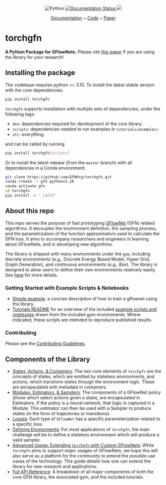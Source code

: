 <p align="center">
    <a>
	    <img src='https://img.shields.io/badge/python-3.10%2B-blueviolet' alt='Python' />
	</a>
	<a href='https://torchgfn.readthedocs.io/en/latest/?badge=latest'>
    	<img src='https://readthedocs.org/projects/torchgfn/badge/?version=latest' alt='Documentation Status' />
	</a>
    <a>
	    <img src='https://img.shields.io/badge/code%20style-black-black' />
	</a>
</p>

<p align="center">
  <a href="https://torchgfn.readthedocs.io/en/latest/">Documentation</a> ~ <a href="https://github.com/gfnorg/torchgfn">Code</a> ~ <a href="https://arxiv.org/abs/2305.14594">Paper</a>
</p>

# torchgfn

**A Python Package for GFlowNets.** Please cite [this paper](https://arxiv.org/abs/2305.14594) if you are using the library for your research!

## Installing the package

The codebase requires python >= 3.10. To install the latest stable version with the core dependencies:

```bash
pip install torchgfn
```

`torchgfn` supports installation with multiple sets of dependencies, under the following tags:

- `dev`: dependencies required for development of the core library.
- `scripts`: dependencies needed to run examples in `tutorials/examples/`.
- `all`: everything.

and can be called by running

```bash
pip install torchgfn[scripts]
```

Or to install the latest release (from the `master` branch) with all dependencies in a Conda environment:

```bash
git clone https://github.com/GFNOrg/torchgfn.git
conda create -n gfn python=3.10
conda activate gfn
cd torchgfn
pip install -e ".[all]"
```

## About this repo

This repo serves the purpose of fast prototyping [GFlowNet](https://arxiv.org/abs/2111.09266) (GFN) related algorithms. It decouples the environment definition, the sampling process, and the parametrization of the function approximators used to calculate the GFN loss. It aims to accompany researchers and engineers in learning about GFlowNets, and in developing new algorithms.

The library is shipped with many environments under the `gym`, including discrete environments (e.g., Discrete Energy Based Model, Hyper Grid, Graph Generation), and continuous environments (e.g., Box). The library is designed to allow users to define their own environments relatively easily. See [here](https://torchgfn.readthedocs.io/en/latest/guides/creating_environments.html) for more details.

### Getting Started with Example Scripts & Notebooks

+ [Simple example](https://torchgfn.readthedocs.io/en/latest/guides/example.html): a concise description of how to train a gflownet using the library.
+ [Tutorials README](https://torchgfn.readthedocs.io/en/latest/guides/tutorials.html) for an overview of the included [example scripts and notebooks](https://github.com/gfnorg/torchgfn/tree/master/tutorials/examples) drawn from the included gym environments. Where indicated, these scripts are intended to reproduce published results.

### Contributing

Please see the [Contributing Guidelines](https://github.com/GFNOrg/torchgfn/blob/master/.github/CONTRIBUTING.md).

## Components of the Library

+ [States, Actions, & Containers](https://torchgfn.readthedocs.io/en/latest/guides/states_actions_containers.html): The two core elements of `torchgfn` are the concepts of states, which are emitted by stateless environments, and actions, which transform states through the environment logic. These are encapsulated with metadata in containers.
+ [Modules, Estimators, & Samplers](https://torchgfn.readthedocs.io/en/latest/guides/modules_estimators_samplers.html): The components of a GFlowNet policy (those which select actions given a state), are encapsulated in Estimators. If the policy is a neural network, that logic is captured in a Module. This estimator can then be used with a Sampler to produce states (in the form of trajectories or transitions).
+ [Losses](https://torchgfn.readthedocs.io/en/latest/guides/losses.html): Each type of `GFlowNet` has a specific parameterization related to a specific loss.
+ [Defining Environments](https://torchgfn.readthedocs.io/en/latest/guides/creating_environments.html): For most applications of `torchgfn`, the main challenge will be to define a stateless environment which will produce a valid sampler.
+ [Advanced Usage: Extending `torchgfn` with Custom GFlowNets](https://torchgfn.readthedocs.io/en/latest/guides/advanced.html): While `torchgfn` aims to support major usages of GFlowNets, we hope this will also serve as a platform for the community to extend the possible use cases of the technology. This guide details how one can extend the library for new research and applications.
+ [Full API Reference](https://torchgfn.readthedocs.io/en/latest/autoapi/index.html): A breakdown of all major components of both the core GFN library, the associated gym, and the included tutorials.
